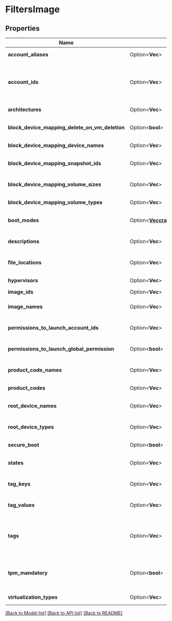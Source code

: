 # FiltersImage

## Properties

Name | Type | Description | Notes
------------ | ------------- | ------------- | -------------
**account_aliases** | Option<**Vec<String>**> | The account aliases of the owners of the OMIs. | [optional]
**account_ids** | Option<**Vec<String>**> | The account IDs of the owners of the OMIs. By default, all the OMIs for which you have launch permissions are described. | [optional]
**architectures** | Option<**Vec<String>**> | The architectures of the OMIs (`i386` \\| `x86_64`). | [optional]
**block_device_mapping_delete_on_vm_deletion** | Option<**bool**> | Whether the volumes are deleted or not when terminating the VM. | [optional]
**block_device_mapping_device_names** | Option<**Vec<String>**> | The device names for the volumes. | [optional]
**block_device_mapping_snapshot_ids** | Option<**Vec<String>**> | The IDs of the snapshots used to create the volumes. | [optional]
**block_device_mapping_volume_sizes** | Option<**Vec<i32>**> | The sizes of the volumes, in gibibytes (GiB). | [optional]
**block_device_mapping_volume_types** | Option<**Vec<String>**> | The types of volumes (`standard` \\| `gp2` \\| `io1`). | [optional]
**boot_modes** | Option<[**Vec<crate::models::BootMode>**](BootMode.md)> | The boot modes compatible with the OMIs. | [optional]
**descriptions** | Option<**Vec<String>**> | The descriptions of the OMIs, provided when they were created. | [optional]
**file_locations** | Option<**Vec<String>**> | The locations of the buckets where the OMI files are stored. | [optional]
**hypervisors** | Option<**Vec<String>**> | The hypervisor type of the OMI (always `xen`). | [optional]
**image_ids** | Option<**Vec<String>**> | The IDs of the OMIs. | [optional]
**image_names** | Option<**Vec<String>**> | The names of the OMIs, provided when they were created. | [optional]
**permissions_to_launch_account_ids** | Option<**Vec<String>**> | The account IDs which have launch permissions for the OMIs. | [optional]
**permissions_to_launch_global_permission** | Option<**bool**> | If true, lists all public OMIs. If false, lists all private OMIs. | [optional]
**product_code_names** | Option<**Vec<String>**> | The names of the product codes associated with the OMI. | [optional]
**product_codes** | Option<**Vec<String>**> | The product codes associated with the OMI. | [optional]
**root_device_names** | Option<**Vec<String>**> | The name of the root device. This value must be /dev/sda1. | [optional]
**root_device_types** | Option<**Vec<String>**> | The types of root device used by the OMIs (`bsu` or `ebs`). | [optional]
**secure_boot** | Option<**bool**> | Whether secure boot is activated or not. | [optional]
**states** | Option<**Vec<String>**> | The states of the OMIs (`pending` \\| `available` \\| `failed`). | [optional]
**tag_keys** | Option<**Vec<String>**> | The keys of the tags associated with the OMIs. | [optional]
**tag_values** | Option<**Vec<String>**> | The values of the tags associated with the OMIs. | [optional]
**tags** | Option<**Vec<String>**> | The key/value combination of the tags associated with the OMIs, in the following format: &quot;Filters&quot;:{&quot;Tags&quot;:[&quot;TAGKEY=TAGVALUE&quot;]}. | [optional]
**tpm_mandatory** | Option<**bool**> | Whether a virtual Trusted Platform Module (vTPM) is mandatory for VMs created from this OMI (true) or not (false). | [optional]
**virtualization_types** | Option<**Vec<String>**> | The virtualization types (always `hvm`). | [optional]

[[Back to Model list]](../README.md#documentation-for-models) [[Back to API list]](../README.md#documentation-for-api-endpoints) [[Back to README]](../README.md)


